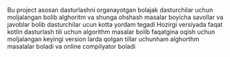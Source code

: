 Bu project asosan dasturlashni organayotgan bolajak dasturchilar uchun moljalangan bolib alghoritm va shunga ohshash masalar boyicha savollar va javoblar bolib dasturchilar ucun kotta yordam tegadi 
Hozirgi versiyada faqat kotlin dasturlash tili uchun algorithm masalar bolib faqatgina oqish uchun moljalangan keyingi version larda qolgan tillar uchunham alghorthm masalalar boladi va online compilyator boladi
